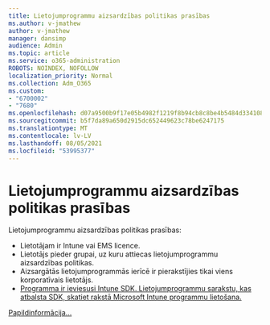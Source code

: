 ```yaml
---
title: Lietojumprogrammu aizsardzības politikas prasības
ms.author: v-jmathew
author: v-jmathew
manager: dansimp
audience: Admin
ms.topic: article
ms.service: o365-administration
ROBOTS: NOINDEX, NOFOLLOW
localization_priority: Normal
ms.collection: Adm_O365
ms.custom:
- "6700002"
- "7680"
ms.openlocfilehash: d07a9500b9f17e05b4982f1219f8b94cb8c8be4b5484d334108c9131b42b5659
ms.sourcegitcommit: b5f7da89a650d2915dc652449623c78be6247175
ms.translationtype: MT
ms.contentlocale: lv-LV
ms.lasthandoff: 08/05/2021
ms.locfileid: "53995377"
---
```

# <a name="application-protection-policy-requirements"></a>Lietojumprogrammu aizsardzības politikas prasības

Lietojumprogrammu aizsardzības politikas prasības:

- Lietotājam ir Intune vai EMS licence.
- Lietotājs pieder grupai, uz kuru attiecas lietojumprogrammu aizsardzības politikas.
- Aizsargātās lietojumprogrammās ierīcē ir pierakstījies tikai viens korporatīvais lietotājs.
- [Programma ir ieviesusi Intune SDK. Lietojumprogrammu sarakstu, kas atbalsta SDK, skatiet rakstā Microsoft Intune programmu lietošana.](https://docs.microsoft.com/mem/intune/apps/apps-supported-intune-apps)

[Papildinformācija...](https://docs.microsoft.com/mem/intune/apps/app-protection-policy)
